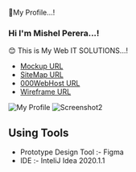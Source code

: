 🔰My Profile...!

### Hi I'm Mishel Perera...!

😊 This is My Web IT SOLUTIONS...!

-  [Mockup URL][Mockup URL]
-  [SiteMap URL][SiteMap URL]
-  [000WebHost URL][000WebHost URL]
-  [Wireframe URL][Wireframe URL]


  [Mockup URL]: https://www.figma.com/file/WDzeEdM8egmZhrDHb6Udp7/MY-WEB-IT-SOLUTIONS?node-id=0%3A1
  [SiteMap URL]: https://www.gloomaps.com/rwfHp3rnVj
  [000WebHost URL]: https://mishe2021.000webhostapp.com/
  [Wireframe URL]: https://wireframe.cc/suRjXI
  ![My Profile](https://user-images.githubusercontent.com/68801545/149540946-a93ecebc-1da9-4480-a31e-95ed5d84a88c.PNG)
  ![Screenshot2](https://user-images.githubusercontent.com/68801545/149541592-ff937872-797a-4ee0-b6b3-b55ab6b77c66.PNG)
  
  ## Using Tools
- Prototype Design Tool :- Figma
- IDE :- InteliJ Idea 2020.1.1
